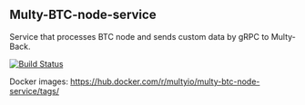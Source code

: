 ## Multy-BTC-node-service

Service that processes BTC node and sends custom data by gRPC to Multy-Back.

[![Build Status](https://travis-ci.com/Multy-io/Multy-BTC-node-service.svg?branch=master)](https://travis-ci.com/Multy-io/Multy-BTC-node-service)

Docker images: https://hub.docker.com/r/multyio/multy-btc-node-service/tags/
